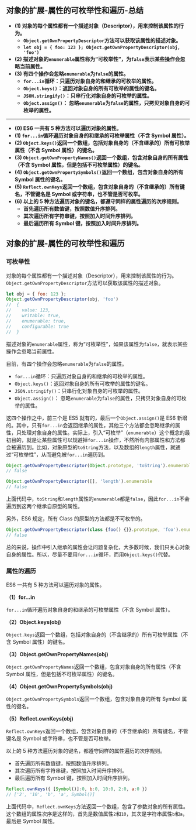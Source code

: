 ## 对象的扩展-属性的可枚举性和遍历-总结

- **(1) 对象的每个属性都有一个描述对象（Descriptor），用来控制该属性的行为。**
  - **`Object.getOwnPropertyDescriptor`方法可以获取该属性的描述对象。**
  - **`let obj = { foo: 123 }; Object.getOwnPropertyDescriptor(obj, 'foo')`**
- **(2) 描述对象的`enumerable`属性称为“可枚举性”，为`false`表示某些操作会忽略当前属性。**
- **(3) 有四个操作会忽略`enumerable`为`false`的属性。**
  - **`for...in`循环：只遍历对象自身的和继承的可枚举的属性。**
  - **`Object.keys()`：返回对象自身的所有可枚举的属性的键名。**
  - **`JSON.stringify()`：只串行化对象自身的可枚举的属性。**
  - **`Object.assign()`： 忽略`enumerable`为`false`的属性，只拷贝对象自身的可枚举的属性。**

---

- **(0) ES6 一共有 5 种方法可以遍历对象的属性。**
- **(1) `for...in`循环遍历对象自身的和继承的可枚举属性（不含 Symbol 属性）。**
- **(2) `Object.keys()`返回一个数组，包括对象自身的（不含继承的）所有可枚举属性（不含 Symbol 属性）的键名。**
- **(3) `Object.getOwnPropertyNames()`返回一个数组，包含对象自身的所有属性（不含 Symbol 属性，但是包括不可枚举属性）的键名。**
- **(4) `Object.getOwnPropertySymbols()`返回一个数组，包含对象自身的所有 Symbol 属性的键名。**
- **(5) `Reflect.ownKeys`返回一个数组，包含对象自身的（不含继承的）所有键名，不管键名是 Symbol 或字符串，也不管是否可枚举。**
- **(6) 以上的 5 种方法遍历对象的键名，都遵守同样的属性遍历的次序规则。**
  - **首先遍历所有数值键，按照数值升序排列。**
  - **其次遍历所有字符串键，按照加入时间升序排列。**
  - **最后遍历所有 Symbol 键，按照加入时间升序排列。**

## 对象的扩展-属性的可枚举性和遍历

### 可枚举性

对象的每个属性都有一个描述对象（Descriptor），用来控制该属性的行为。`Object.getOwnPropertyDescriptor`方法可以获取该属性的描述对象。

```javascript
let obj = { foo: 123 };
Object.getOwnPropertyDescriptor(obj, 'foo')
//  {
//    value: 123,
//    writable: true,
//    enumerable: true,
//    configurable: true
//  }
```

描述对象的`enumerable`属性，称为“可枚举性”，如果该属性为`false`，就表示某些操作会忽略当前属性。

目前，有四个操作会忽略`enumerable`为`false`的属性。

- `for...in`循环：只遍历对象自身的和继承的可枚举的属性。
- `Object.keys()`：返回对象自身的所有可枚举的属性的键名。
- `JSON.stringify()`：只串行化对象自身的可枚举的属性。
- `Object.assign()`： 忽略`enumerable`为`false`的属性，只拷贝对象自身的可枚举的属性。

这四个操作之中，前三个是 ES5 就有的，最后一个`Object.assign()`是 ES6 新增的。其中，只有`for...in`会返回继承的属性，其他三个方法都会忽略继承的属性，只处理对象自身的属性。实际上，引入“可枚举”（`enumerable`）这个概念的最初目的，就是让某些属性可以规避掉`for...in`操作，不然所有内部属性和方法都会被遍历到。比如，对象原型的`toString`方法，以及数组的`length`属性，就通过“可枚举性”，从而避免被`for...in`遍历到。

```javascript
Object.getOwnPropertyDescriptor(Object.prototype, 'toString').enumerable
// false

Object.getOwnPropertyDescriptor([], 'length').enumerable
// false
```

上面代码中，`toString`和`length`属性的`enumerable`都是`false`，因此`for...in`不会遍历到这两个继承自原型的属性。

另外，ES6 规定，所有 Class 的原型的方法都是不可枚举的。

```javascript
Object.getOwnPropertyDescriptor(class {foo() {}}.prototype, 'foo').enumerable
// false
```

总的来说，操作中引入继承的属性会让问题复杂化，大多数时候，我们只关心对象自身的属性。所以，尽量不要用`for...in`循环，而用`Object.keys()`代替。

### 属性的遍历

ES6 一共有 5 种方法可以遍历对象的属性。

**（1）for...in**

`for...in`循环遍历对象自身的和继承的可枚举属性（不含 Symbol 属性）。

**（2）Object.keys(obj)**

`Object.keys`返回一个数组，包括对象自身的（不含继承的）所有可枚举属性（不含 Symbol 属性）的键名。

**（3）Object.getOwnPropertyNames(obj)**

`Object.getOwnPropertyNames`返回一个数组，包含对象自身的所有属性（不含 Symbol 属性，但是包括不可枚举属性）的键名。

**（4）Object.getOwnPropertySymbols(obj)**

`Object.getOwnPropertySymbols`返回一个数组，包含对象自身的所有 Symbol 属性的键名。

**（5）Reflect.ownKeys(obj)**

`Reflect.ownKeys`返回一个数组，包含对象自身的（不含继承的）所有键名，不管键名是 Symbol 或字符串，也不管是否可枚举。

以上的 5 种方法遍历对象的键名，都遵守同样的属性遍历的次序规则。

- 首先遍历所有数值键，按照数值升序排列。
- 其次遍历所有字符串键，按照加入时间升序排列。
- 最后遍历所有 Symbol 键，按照加入时间升序排列。

```javascript
Reflect.ownKeys({ [Symbol()]:0, b:0, 10:0, 2:0, a:0 })
// ['2', '10', 'b', 'a', Symbol()]
```

上面代码中，`Reflect.ownKeys`方法返回一个数组，包含了参数对象的所有属性。这个数组的属性次序是这样的，首先是数值属性`2`和`10`，其次是字符串属性`b`和`a`，最后是 Symbol 属性。
